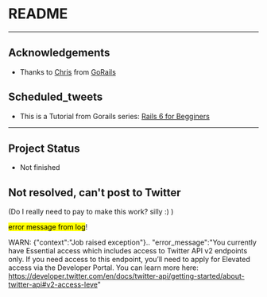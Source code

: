 # README
---
## Acknowledgements
- Thanks to [Chris](https://excid3.com/) from [GoRails](https://gorails.com/dashboard)

## Scheduled_tweets
- This is a Tutorial from Gorails series: [Rails 6 for Begginers](https://gorails.com/series/rails-6-for-beginners)

---

## Project Status
- Not finished
## Not resolved, can't post to Twitter
(Do I really need to pay to make this work? silly :) )

<mark>error message from log</mark>!

WARN: {"context":"Job raised exception"}.. "error_message":"You currently have Essential access which includes access to Twitter API v2 endpoints only. If you need access to this endpoint, you’ll need to apply for Elevated access via the Developer Portal. You can learn more here: https://developer.twitter.com/en/docs/twitter-api/getting-started/about-twitter-api#v2-access-leve"



